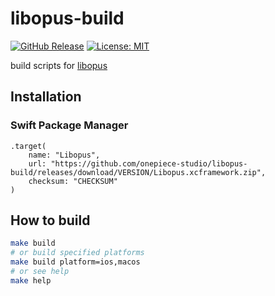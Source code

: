 # libopus-build


[![GitHub Release](https://img.shields.io/github/v/release/onepiece-studio/libopus-build)](https://github.com/onepiece-studio/libopus-build/releases)
[![License: MIT](https://img.shields.io/badge/License-MIT-yellow.svg)](https://opensource.org/licenses/MIT)

build scripts for [libopus](https://github.com/xiph/opus)

## Installation

### Swift Package Manager

```
.target(
    name: "Libopus",
    url: "https://github.com/onepiece-studio/libopus-build/releases/download/VERSION/Libopus.xcframework.zip",
    checksum: "CHECKSUM"
)
```

## How to build

```bash
make build
# or build specified platforms 
make build platform=ios,macos
# or see help
make help
```
